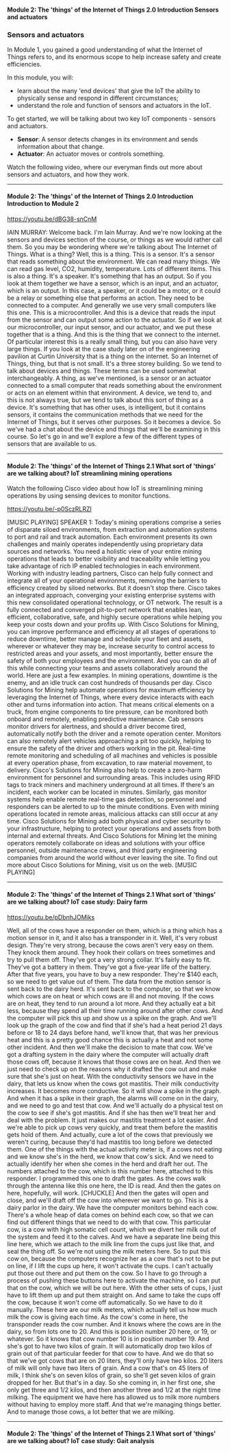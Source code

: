 #### Module 2: The 'things' of the Internet of Things   2.0 Introduction   Sensors and actuators


### Sensors and actuators

In Module 1, you gained a good understanding of what the Internet of Things refers to, and its enormous scope to help increase safety and create efficiencies.

In this module, you will:

* learn about the many 'end devices' that give the IoT the ability to physically sense and respond in different circumstances;
* understand the role and function of sensors and actuators in the IoT.

To get started, we will be talking about two key IoT components - sensors and actuators.

* **Sensor**: A sensor detects changes in its environment and sends information about that change.
* **Actuator**: An actuator moves or controls something.

Watch the following video, where our everyman finds out more about sensors and actuators, and how they work.
 
---

#### Module 2: The 'things' of the Internet of Things   2.0 Introduction   Introduction to Module 2

https://youtu.be/dBG38-snCnM

IAIN MURRAY: Welcome back.
I'm Iain Murray.
And we're now looking at the sensors and devices section of the course,
or things as we would rather call them.
So you may be wondering where we're talking about The Internet of Things.
What is a thing?
Well, this is a thing.
This is a sensor.
It's a sensor that reads something about the environment.
We can read many things.
We can read gas level, CO2, humidity, temperature.
Lots of different items.
This is also a thing.
It's a speaker.
It's something that has an output.
So if you look at them together we have a sensor, which is an input,
and an actuator, which is an output.
In this case, a speaker, or it could be a motor,
or it could be a relay or something else that performs an action.
They need to be connected to a computer.
And generally we use very small computers like this one.
This is a microcontroller.
And this is a device that reads the input from the sensor
and can output some action to the actuator.
So if we look at our microcontroller, our input sensor, and our actuator,
and we put these together that is a thing.
And this is the thing that we connect to the internet.
Of particular interest this is a really small thing,
but you can also have very large things.
If you look at the case study later on of the engineering
pavilion at Curtin University that is a thing on the internet.
So an Internet of Things, thing, but that is not small.
It's a three storey building.
So we tend to talk about devices and things.
These terms can be used somewhat interchangeably.
A thing, as we've mentioned, is a sensor or an actuator
connected to a small computer that reads something about the environment
or acts on an element within that environment.
A device, we tend to, and this is not always true,
but we tend to talk about this sort of thing as a device.
It's something that has other uses, is intelligent, but it contains sensors,
it contains the communication methods that we
need for the Internet of Things, but it serves other purposes.
So it becomes a device.
So we've had a chat about the device and things
that we'll be examining in this course.
So let's go in and we'll explore a few of the different types of sensors
that are available to us.

---

#### Module 2: The 'things' of the Internet of Things   2.1 What sort of 'things' are we talking about?   IoT streamlining mining operations

Watch the following Cisco video about how IoT is streamlining mining operations by using sensing devices to monitor functions.

https://youtu.be/-p0SczRLRZI

[MUSIC PLAYING]
SPEAKER 1: Today's mining operations comprise
a series of disparate siloed environments,
from extraction and automation systems to port and rail and track automation.
Each environment presents its own challenges
and mainly operates independently using proprietary data sources and networks.
You need a holistic view of your entire mining operations
that leads to better visibility and traceability
while letting you take advantage of rich IP
enabled technologies in each environment.
Working with industry leading partners, Cisco can help fully connect
and integrate all of your operational environments,
removing the barriers to efficiency created by siloed networks.
But it doesn't stop there.
Cisco takes an integrated approach, converging your existing enterprise
systems with this new consolidated operational technology, or OT network.
The result is a fully connected and converged pit-to-port network
that enables lean, efficient, collaborative, safe, and highly
secure operations while helping you keep your costs down and your profits up.
With Cisco Solutions for Mining, you can improve performance and efficiency
at all stages of operations to reduce downtime, better manage and schedule
your fleet and assets, wherever or whatever they may be,
increase security to control access to restricted areas and your assets,
and most importantly, better ensure the safety of both
your employees and the environment.
And you can do all of this while connecting your teams and assets
collaboratively around the world.
Here are just a few examples.
In mining operations, downtime is the enemy,
and an idle truck can cost hundreds of thousands per day.
Cisco Solutions for Mining help automate operations for maximum efficiency
by leveraging the Internet of Things, where
every device interacts with each other and turns information into action.
That means critical elements on a truck, from engine components to tire
pressure, can be monitored both onboard and remotely,
enabling predictive maintenance.
Cab sensors monitor drivers for alertness,
and should a driver become tired, automatically
notify both the driver and a remote operation center.
Monitors can also remotely alert vehicles approaching a pit too quickly,
helping to ensure the safety of the driver and others working in the pit.
Real-time remote monitoring and scheduling of all machines and vehicles
is possible at every operation phase, from excavation,
to raw material movement, to delivery.
Cisco's Solutions for Mining also help to create a zero-harm environment
for personnel and surrounding areas.
This includes using RFID tags to track miners and machinery underground
at all times.
If there's an incident, each worker can be located in minutes.
Similarly, gas monitor systems help enable remote real-time gas detection,
so personnel and responders can be alerted to up to the minute conditions.
Even with mining operations located in remote areas,
malicious attacks can still occur at any time.
Cisco Solutions for Mining add both physical and cyber security
to your infrastructure, helping to protect your operations and assets
from both internal and external threats.
And Cisco Solutions for Mining let the mining operators remotely collaborate
on ideas and solutions with your office personnel, outside maintenance crews,
and third party engineering companies from around the world without ever
leaving the site.
To find out more about Cisco Solutions for Mining, visit us on the web.
[MUSIC PLAYING]


---

#### Module 2: The 'things' of the Internet of Things   2.1 What sort of 'things' are we talking about?   IoT case study: Dairy farm


https://youtu.be/pDbnhJOMiks

Well, all of the cows have a responder on them,
which is a thing which has a motion sensor in it,
and it also has a transponder in it.
Well, it's very robust design.
They're very strong, because the cows aren't very easy on them.
They knock them around.
They hook their collars on trees sometimes and try to pull them off.
They've got a very strong collar.
It's fairly easy to fit.
They've got a battery in them.
They've got a five-year life of the battery.
After that five years, you have to buy a new responder.
They're $140 each, so we need to get value out of them.
The data from the motion sensor is sent back to the dairy herd.
It's sent back to the computer, so that we know which cows are on heat
or which cows are ill and not moving.
If the cows are on heat, they tend to run around a lot more.
And they actually eat a bit less, because they spend all their time
running around after other cows.
And the computer will pick this up and show us a spike on the graph.
And we'll look up the graph of the cow and find
that if she's had a heat period 21 days before or 18 to 24 days before hand,
we'll know that, that was her previous heat
and this is a pretty good chance this is actually a heat and not
some other incident.
And then we'll make the decision to mate that cow.
We've got a drafting system in the dairy where the computer will actually
draft those cows off, because it knows that those cows are on heat.
And then we just need to check up on the reasons why it drafted the cow out
and make sure that she's just on heat.
With the conductivity sensors we have in the dairy,
that lets us know when the cows got mastitis.
Their milk conductivity increases.
It becomes more conductive.
So it will show a spike in the graph.
And when it has a spike in their graph, the alarms will come on in the dairy,
and we need to go and test that cow.
And we'll actually do a physical test on the cow to see if she's got mastitis.
And if she has then we'll treat her and deal with the problem.
It just makes our mastitis treatment a lot easier.
And we're able to pick up cows very quickly,
and treat them before the mastitis gets hold of them.
And actually, cure a lot of the cows that previously we weren't curing,
because they'd had mastitis too long before we detected them.
One of the things with the actual activity meter is, if a cows not eating
and we know she's in the herd, we know that cow's sick.
And we need to actually identify her when she comes in the herd
and draft her out.
The numbers attached to the cow, which is this number here,
attached to this responder.
I programmed this one to draft the gates.
As the cows walk through the antenna like this one here, the ID is read.
And then the gates on here, hopefully, will work.
[CHUCKLE] And then the gates will open and close,
and we'll draft off the cow into wherever we want to go.
This is a dairy parlor in the dairy.
We have the computer monitors behind each cow.
There's a whole heap of data comes on behind each cow,
so that we can find out different things that we need to do with that cow.
This particular cow, is a cow with high somatic cell
count, which we divert her milk out of the system and feed it to the calves.
And we have a separate line being this line here,
which we attach to the milk line from the cups just like that,
and seal the thing off.
So we're not using the milk meters here.
So to put this cow on, because the computers recognize her
as a cow that's not to be put on line, if I lift the cups up here,
it won't activate the cups.
I can't actually put those out there and put them on the cow.
So I have to go through a process of pushing these buttons here
to activate the machine, so I can put that on the cow,
which we will be out here.
With the other sets of cups, I just have to lift them up and put them
straight on.
And same to take the cups off the cow, because it
won't come off automatically.
So we have to do it manually.
These here are our milk meters, which actually tell us how much milk the cow
is giving each time.
As the cow's come in here, the transponder reads the cow number.
And it knows where the cows are in the dairy, so from lots one to 20.
And this is position number 20 here, or 19, or whatever.
So it knows that cow number 10 is in position number 19.
And she's got to have two kilos of grain.
It will automatically drop two kilos of grain out of that particular feeder
for that cow to have.
And we do that so that we've got cows that are on 20 liters,
they'll only have two kilos.
20 liters of milk will only have two liters of grain.
And a cow that's on 45 liters of milk, I think she's on seven kilos of grain,
so she'll get seven kilos of grain dropped for her.
But that's in a day.
So she coming in, in her first one, she only get three and 1/2 kilos,
and then another three and 1/2 at the night time milking.
The equipment we have here has allowed us to milk more numbers
without having to employ more staff.
And that we're managing things better.
And to manage those cows, a lot better that we are milking.


---

#### Module 2: The 'things' of the Internet of Things   2.1 What sort of 'things' are we talking about?   IoT case study: Gait analysis
